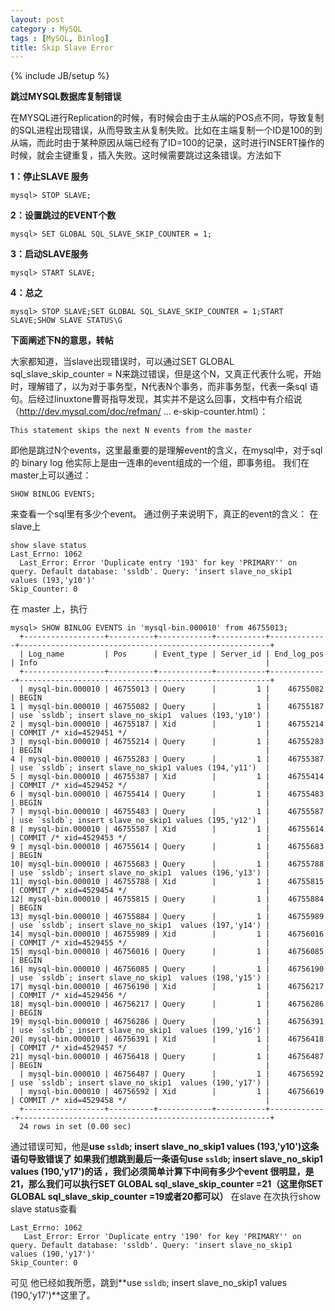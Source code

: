 ```yaml
---
layout: post
category : MySQL
tags : [MySQL, Binlog]
title: Skip Slave Error
---
```

{% include JB/setup %}

**跳过MYSQL数据库复制错误**

在MYSQL进行Replication的时候，有时候会由于主从端的POS点不同，导致复制的SQL进程出现错误，从而导致主从复制失败。比如在主端复制一个ID是100的到从端，而此时由于某种原因从端已经有了ID=100的记录，这时进行INSERT操作的时候，就会主键重复，插入失败。这时候需要跳过这条错误。方法如下

**1：停止SLAVE 服务**

    mysql> STOP SLAVE;

**2：设置跳过的EVENT个数**

    mysql> SET GLOBAL SQL_SLAVE_SKIP_COUNTER = 1;

**3：启动SLAVE服务**

    mysql> START SLAVE;

**4：总之**

    mysql> STOP SLAVE;SET GLOBAL SQL_SLAVE_SKIP_COUNTER = 1;START SLAVE;SHOW SLAVE STATUS\G

 

**下面阐述下N的意思，转帖**

大家都知道，当slave出现错误时，可以通过SET GLOBAL sql_slave_skip_counter = N来跳过错误，但是这个N，又真正代表什么呢，开始时，理解错了，以为对于事务型，N代表N个事务，而非事务型，代表一条sql 语句。后经过linuxtone曹哥指导发现，其实并不是这么回事，文档中有介绍说（http://dev.mysql.com/doc/refman/ ... e-skip-counter.html）：

    This statement skips the next N events from the master

即他是跳过N个events，这里最重要的是理解event的含义，在mysql中，对于sql的 binary log 他实际上是由一连串的event组成的一个组，即事务组。
我们在master上可以通过：

    SHOW BINLOG EVENTS; 

来查看一个sql里有多少个event。
通过例子来说明下，真正的event的含义：
在slave上

    show slave status 
    Last_Errno: 1062
      Last_Error: Error 'Duplicate entry '193' for key 'PRIMARY'' on query. Default database: 'ssldb'. Query: 'insert slave_no_skip1  values (193,'y10')'
    Skip_Counter: 0

在 master 上，执行

    mysql> SHOW BINLOG EVENTS in 'mysql-bin.000010' from 46755013;
      +------------------+----------+------------+-----------+-------------+--------------------------------------------------------+
      | Log_name         | Pos      | Event_type | Server_id | End_log_pos | Info                                                   |
      +------------------+----------+------------+-----------+-------------+--------------------------------------------------------+
      | mysql-bin.000010 | 46755013 | Query      |         1 |    46755082 | BEGIN                                                  | 
    1 | mysql-bin.000010 | 46755082 | Query      |         1 |    46755187 | use `ssldb`; insert slave_no_skip1  values (193,'y10') | 
    2 | mysql-bin.000010 | 46755187 | Xid        |         1 |    46755214 | COMMIT /* xid=4529451 */                               | 
    3 | mysql-bin.000010 | 46755214 | Query      |         1 |    46755283 | BEGIN                                                  | 
    4 | mysql-bin.000010 | 46755283 | Query      |         1 |    46755387 | use `ssldb`; insert slave_no_skip1 values (194,'y11')  | 
    5 | mysql-bin.000010 | 46755387 | Xid        |         1 |    46755414 | COMMIT /* xid=4529452 */                               | 
    6 | mysql-bin.000010 | 46755414 | Query      |         1 |    46755483 | BEGIN                                                  | 
    7 | mysql-bin.000010 | 46755483 | Query      |         1 |    46755587 | use `ssldb`; insert slave_no_skip1 values (195,'y12')  | 
    8 | mysql-bin.000010 | 46755587 | Xid        |         1 |    46755614 | COMMIT /* xid=4529453 */                               | 
    9 | mysql-bin.000010 | 46755614 | Query      |         1 |    46755683 | BEGIN                                                  | 
    10| mysql-bin.000010 | 46755683 | Query      |         1 |    46755788 | use `ssldb`; insert slave_no_skip1  values (196,'y13') | 
    11| mysql-bin.000010 | 46755788 | Xid        |         1 |    46755815 | COMMIT /* xid=4529454 */                               | 
    12| mysql-bin.000010 | 46755815 | Query      |         1 |    46755884 | BEGIN                                                  | 
    13| mysql-bin.000010 | 46755884 | Query      |         1 |    46755989 | use `ssldb`; insert slave_no_skip1  values (197,'y14') | 
    14| mysql-bin.000010 | 46755989 | Xid        |         1 |    46756016 | COMMIT /* xid=4529455 */                               | 
    15| mysql-bin.000010 | 46756016 | Query      |         1 |    46756085 | BEGIN                                                  | 
    16| mysql-bin.000010 | 46756085 | Query      |         1 |    46756190 | use `ssldb`; insert slave_no_skip1  values (198,'y15') | 
    17| mysql-bin.000010 | 46756190 | Xid        |         1 |    46756217 | COMMIT /* xid=4529456 */                               | 
    18| mysql-bin.000010 | 46756217 | Query      |         1 |    46756286 | BEGIN                                                  | 
    19| mysql-bin.000010 | 46756286 | Query      |         1 |    46756391 | use `ssldb`; insert slave_no_skip1  values (199,'y16') | 
    20| mysql-bin.000010 | 46756391 | Xid        |         1 |    46756418 | COMMIT /* xid=4529457 */                               | 
    21| mysql-bin.000010 | 46756418 | Query      |         1 |    46756487 | BEGIN                                                  | 
      | mysql-bin.000010 | 46756487 | Query      |         1 |    46756592 | use `ssldb`; insert slave_no_skip1  values (190,'y17') | 
      | mysql-bin.000010 | 46756592 | Xid        |         1 |    46756619 | COMMIT /* xid=4529458 */                               | 
      +------------------+----------+------------+-----------+-------------+--------------------------------------------------------+
      24 rows in set (0.00 sec)          
   
通过错误可知，他是**use `ssldb`; insert slave_no_skip1  values (193,'y10')**这条语句导致错误了
如果我们想跳到最后一条语句**use `ssldb`; insert slave_no_skip1  values (190,'y17')**的话 ，我们必须简单计算下中间有多少个event
很明显，是21，那么我们可以执行**SET GLOBAL sql_slave_skip_counter =21（这里你SET GLOBAL sql_slave_skip_counter =19或者20都可以）**
在slave 在次执行show slave status查看 

    Last_Errno: 1062
       Last_Error: Error 'Duplicate entry '190' for key 'PRIMARY'' on query. Default database: 'ssldb'. Query: 'insert slave_no_skip1  values (190,'y17')'
    Skip_Counter: 0

可见 他已经如我所愿，跳到**use `ssldb`; insert slave_no_skip1  values (190,'y17')**这里了。